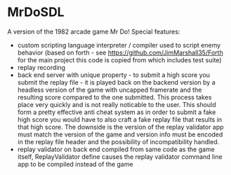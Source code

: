 # MrDoSDL
A version of the 1982 arcade game Mr Do!
Special features:
  - custom scripting language interpreter / compiler used to script enemy behavior (based on forth - see https://github.com/JimMarshall35/Forth for the main project this code is copied from which includes test suite)
  - replay recording
  - back end server with unique property - to submit a high score you submit the replay file - it is played back on the backend version by a headless version of the game with uncapped framerate and the resulting score compared to the one submitted. This process takes place very quickly and is not really noticable to the user. This should form a pretty effective anti cheat system as in order to submit a fake high score you would have to also craft a fake replay file that results in that high score. The downside is the version of the replay validator app must match the version of the game and version info must be encoded in the replay file header and the possibility of incompatibility handled.
  - replay validator on back end compiled from same code as the game itself, ReplayValidator define causes the replay validator command line app to be compiled instead of the game
